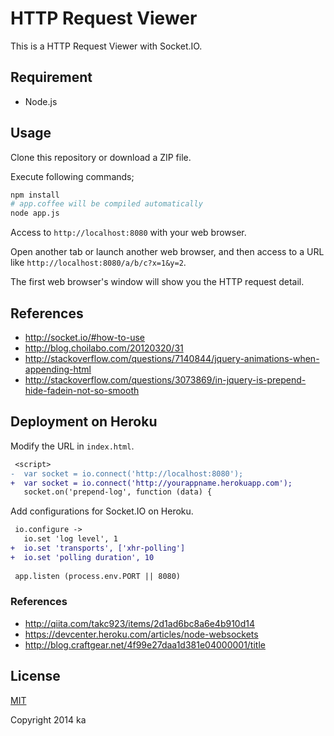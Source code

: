 # HTTP Request Viewer

This is a HTTP Request Viewer with Socket.IO.

## Requirement

* Node.js

## Usage

Clone this repository or download a ZIP file.

Execute following commands;

```sh
npm install
# app.coffee will be compiled automatically
node app.js
```

Access to `http://localhost:8080` with your web browser.

Open another tab or launch another web browser,
and then access to a URL like `http://localhost:8080/a/b/c?x=1&y=2`.

The first web browser's window will show you the HTTP request detail.

## References

* http://socket.io/#how-to-use
* http://blog.choilabo.com/20120320/31
* http://stackoverflow.com/questions/7140844/jquery-animations-when-appending-html
* http://stackoverflow.com/questions/3073869/in-jquery-is-prepend-hide-fadein-not-so-smooth

## Deployment on Heroku

Modify the URL in `index.html`.

```diff
 <script>
-  var socket = io.connect('http://localhost:8080');
+  var socket = io.connect('http://yourappname.herokuapp.com');
   socket.on('prepend-log', function (data) {
```

Add configurations for Socket.IO on Heroku.

```diff
 io.configure ->
   io.set 'log level', 1
+  io.set 'transports', ['xhr-polling']
+  io.set 'polling duration', 10
 
 app.listen (process.env.PORT || 8080)
```

### References

* http://qiita.com/takc923/items/2d1ad6bc8a6e4b910d14
* https://devcenter.heroku.com/articles/node-websockets
* http://blog.craftgear.net/4f99e27daa1d381e04000001/title

## License

[MIT](http://opensource.org/licenses/MIT)

Copyright 2014 ka
